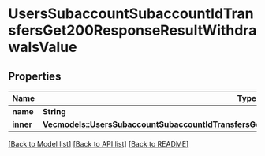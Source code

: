 # UsersSubaccountSubaccountIdTransfersGet200ResponseResultWithdrawalsValue

## Properties

Name | Type | Description | Notes
------------ | ------------- | ------------- | -------------
**name** | **String** |  | 
**inner** | [**Vec<models::UsersSubaccountSubaccountIdTransfersGet200ResponseResultWithdrawalsValueInnerInner>**](_users_subaccount__subaccount_id__transfers_get_200_response_result_withdrawals_value_inner_inner.md) |  | 

[[Back to Model list]](../README.md#documentation-for-models) [[Back to API list]](../README.md#documentation-for-api-endpoints) [[Back to README]](../README.md)


